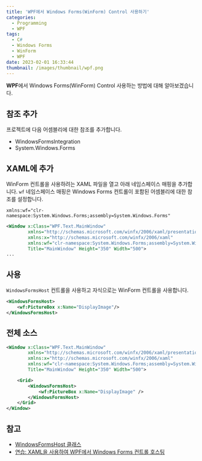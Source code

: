 ```yaml
---
title: 'WPF에서 Windows Forms(WinForm) Control 사용하기'
categories:
  - Programming
  - WPF
tags:
  - C#
  - Windows Forms
  - WinForm
  - WPF
date: 2023-02-01 16:33:44
thumbnail: /images/thumbnail/wpf.png
---
```


**WPF**에서 Windows Forms(WinForm) Control 사용하는 방법에 대해 알아보겠습니다.

## 참조 추가

프로젝트에 다음 어셈블리에 대한 참조를 추가합니다.

- WindowsFormsIntegration
- System.Windows.Forms

## XAML에 추가

WinForm 컨트롤을 사용하려는 XAML 파일을 열고 아래 네임스페이스 매핑을 추가합니다. `wf` 네임스페이스 매핑은 Windows Forms 컨트롤이 포함된 어셈블리에 대한 참조를 설정합니다.

```XAML
xmlns:wf="clr-namespace:System.Windows.Forms;assembly=System.Windows.Forms"
```

```xml
<Window x:Class="WPF.Text.MainWindow"
        xmlns="http://schemas.microsoft.com/winfx/2006/xaml/presentation"
        xmlns:x="http://schemas.microsoft.com/winfx/2006/xaml"
        xmlns:wf="clr-namespace:System.Windows.Forms;assembly=System.Windows.Forms"
        Title="MainWindow" Height="350" Width="500">
...
```

## 사용

`WindowsFormsHost` 컨트롤을 사용하고 자식으로는 WinForm 컨트롤을 사용합니다.

```xml
<WindowsFormsHost>
    <wf:PictureBox x:Name="DisplayImage"/>
</WindowsFormsHost>
```

## 전체 소스

```xml
<Window x:Class="WPF.Text.MainWindow"
        xmlns="http://schemas.microsoft.com/winfx/2006/xaml/presentation"
        xmlns:x="http://schemas.microsoft.com/winfx/2006/xaml"
        xmlns:wf="clr-namespace:System.Windows.Forms;assembly=System.Windows.Forms"
        Title="MainWindow" Height="350" Width="500">

    <Grid>
        <WindowsFormsHost>
            <wf:PictureBox x:Name="DisplayImage" />
        </WindowsFormsHost>
    </Grid>
</Window>
```

## 참고

- [WindowsFormsHost 클래스](https://learn.microsoft.com/ko-kr/dotnet/api/system.windows.forms.integration.windowsformshost?view=windowsdesktop-7.0)
- [연습: XAML을 사용하여 WPF에서 Windows Forms 컨트롤 호스팅](https://learn.microsoft.com/ko-kr/dotnet/desktop/wpf/advanced/walkthrough-hosting-a-windows-forms-control-in-wpf-by-using-xaml?view=netframeworkdesktop-4.8)
